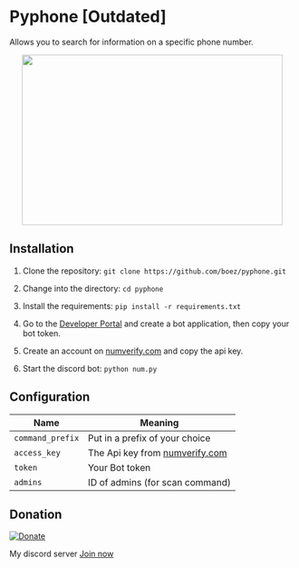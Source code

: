 # Pyphone [Outdated]
Allows you to search for information on a specific phone number.

<p align="center">
  <img width="460" height="300" src="https://media.discordapp.net/attachments/787386165828517929/890491043185819678/dc17.PNG">
</p>


## Installation
1. Clone the repository: `git clone https://github.com/boez/pyphone.git`

2. Change into the directory: `cd pyphone`

3. Install the requirements: `pip install -r requirements.txt`
  
4. Go to the [Developer Portal](https://discord.com/developers/applications) and create a bot application, then copy your bot token.
  
5. Create an account on [numverify.com](https://numverify.com) and copy the api key.
  
6. Start the discord bot: `python num.py`
  
## Configuration
  
Name | Meaning
--- | ---
`command_prefix` | Put in a prefix of your choice
`access_key` | The Api key from [numverify.com](https://numverify.com)
`token` | Your Bot token
`admins` | ID of admins (for scan command)


## Donation

[![Donate](https://img.shields.io/badge/Donate-PayPal-green.svg)](https://www.paypal.com/donate?hosted_button_id=L2LDVP4DAMSBG)

My discord server [Join now](https://discord.gg/d7m5zUQrd8)
